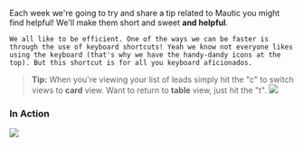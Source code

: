 Each week we're going to try and share a tip related to Mautic you might find helpful! We'll make them short and sweet **and helpful**.  

    We all like to be efficient. One of the ways we can be faster is through the use of keyboard shortcuts! Yeah we know not everyone likes using the keyboard (that's why we have the handy-dandy icons at the top). But this shortcut is for all you keyboard aficionados.   

 
> **Tip:** When you're viewing your list of leads simply hit the "c" to switch views to **card** view. Want to return to **table** view, just hit the "t".
  ![](https://www.mautic.org/wp-content/uploads/2015/05/tip_of_the_week_shortcutkeys.png)
  

  
### In Action
 ![](https://www.mautic.org/wp-content/uploads/2015/05/tip_of_the_week-shortcuts.gif)